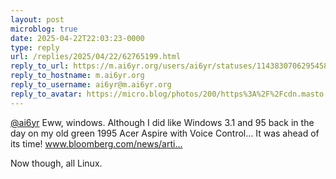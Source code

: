 ```yaml
---
layout: post
microblog: true
date: 2025-04-22T22:03:23-0000
type: reply
url: /replies/2025/04/22/62765199.html
reply_to_url: https://m.ai6yr.org/users/ai6yr/statuses/114383070629545827
reply_to_hostname: m.ai6yr.org
reply_to_username: ai6yr@m.ai6yr.org
reply_to_avatar: https://micro.blog/photos/200/https%3A%2F%2Fcdn.masto.host%2Fmastodonuno%2Fcache%2Faccounts%2Favatars%2F109%2F323%2F417%2F179%2F220%2F074%2Foriginal%2Fc53f01b49c80f52d.jpg
---
```

<p><span class="h-card"><a href="https://micro.blog/ai6yr@m.ai6yr.org" class="u-url mention">@ai6yr</a></span> Eww, windows. Although I did like Windows 3.1 and 95 back in the day on my old green 1995 Acer Aspire with Voice Control… It was ahead of its time! <a href="https://www.bloomberg.com/news/articles/1996-06-02/acer-inc-dot-s-aspire">www.bloomberg.com/news/arti…</a></p>
<p>Now though, all Linux.</p>
